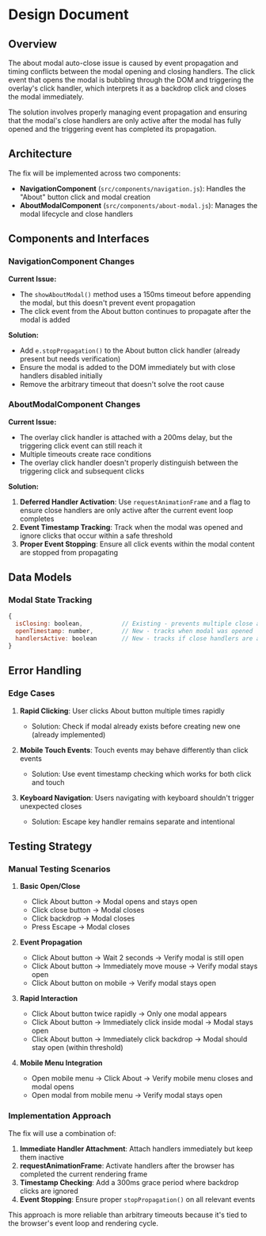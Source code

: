 # Design Document

## Overview

The about modal auto-close issue is caused by event propagation and timing conflicts between the modal opening and closing handlers. The click event that opens the modal is bubbling through the DOM and triggering the overlay's click handler, which interprets it as a backdrop click and closes the modal immediately.

The solution involves properly managing event propagation and ensuring that the modal's close handlers are only active after the modal has fully opened and the triggering event has completed its propagation.

## Architecture

The fix will be implemented across two components:
- **NavigationComponent** (`src/components/navigation.js`): Handles the "About" button click and modal creation
- **AboutModalComponent** (`src/components/about-modal.js`): Manages the modal lifecycle and close handlers

## Components and Interfaces

### NavigationComponent Changes

**Current Issue:**
- The `showAboutModal()` method uses a 150ms timeout before appending the modal, but this doesn't prevent event propagation
- The click event from the About button continues to propagate after the modal is added

**Solution:**
- Add `e.stopPropagation()` to the About button click handler (already present but needs verification)
- Ensure the modal is added to the DOM immediately but with close handlers disabled initially
- Remove the arbitrary timeout that doesn't solve the root cause

### AboutModalComponent Changes

**Current Issue:**
- The overlay click handler is attached with a 200ms delay, but the triggering click event can still reach it
- Multiple timeouts create race conditions
- The overlay click handler doesn't properly distinguish between the triggering click and subsequent clicks

**Solution:**
1. **Deferred Handler Activation**: Use `requestAnimationFrame` and a flag to ensure close handlers are only active after the current event loop completes
2. **Event Timestamp Tracking**: Track when the modal was opened and ignore clicks that occur within a safe threshold
3. **Proper Event Stopping**: Ensure all click events within the modal content are stopped from propagating

## Data Models

### Modal State Tracking

```javascript
{
  isClosing: boolean,           // Existing - prevents multiple close attempts
  openTimestamp: number,        // New - tracks when modal was opened
  handlersActive: boolean       // New - tracks if close handlers are active
}
```

## Error Handling

### Edge Cases

1. **Rapid Clicking**: User clicks About button multiple times rapidly
   - Solution: Check if modal already exists before creating new one (already implemented)

2. **Mobile Touch Events**: Touch events may behave differently than click events
   - Solution: Use event timestamp checking which works for both click and touch

3. **Keyboard Navigation**: Users navigating with keyboard shouldn't trigger unexpected closes
   - Solution: Escape key handler remains separate and intentional

## Testing Strategy

### Manual Testing Scenarios

1. **Basic Open/Close**
   - Click About button → Modal opens and stays open
   - Click close button → Modal closes
   - Click backdrop → Modal closes
   - Press Escape → Modal closes

2. **Event Propagation**
   - Click About button → Wait 2 seconds → Verify modal is still open
   - Click About button → Immediately move mouse → Verify modal stays open
   - Click About button on mobile → Verify modal stays open

3. **Rapid Interaction**
   - Click About button twice rapidly → Only one modal appears
   - Click About button → Immediately click inside modal → Modal stays open
   - Click About button → Immediately click backdrop → Modal should stay open (within threshold)

4. **Mobile Menu Integration**
   - Open mobile menu → Click About → Verify mobile menu closes and modal opens
   - Open modal from mobile menu → Verify modal stays open

### Implementation Approach

The fix will use a combination of:
1. **Immediate Handler Attachment**: Attach handlers immediately but keep them inactive
2. **requestAnimationFrame**: Activate handlers after the browser has completed the current rendering frame
3. **Timestamp Checking**: Add a 300ms grace period where backdrop clicks are ignored
4. **Event Stopping**: Ensure proper `stopPropagation()` on all relevant events

This approach is more reliable than arbitrary timeouts because it's tied to the browser's event loop and rendering cycle.
